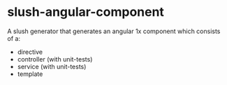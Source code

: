 # slush-angular-component

A slush generator that generates an angular 1x component which consists of a:

* directive
* controller (with unit-tests)
* service (with unit-tests)
* template



